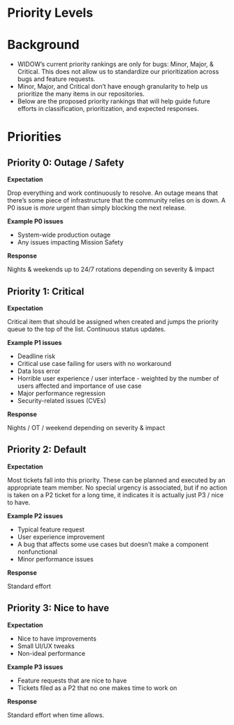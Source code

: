 # Priority Levels

# Background

- WIDOW’s current priority rankings are only for bugs: Minor, Major, & Critical. This does not allow us to standardize our prioritization across bugs and feature requests.
- Minor, Major, and Critical don’t have enough granularity to help us prioritize the many items in our repositories.
- Below are the proposed priority rankings that will help guide future efforts in classification, prioritization, and expected responses.

# Priorities

## Priority 0: Outage / Safety

**Expectation**

Drop everything and work continuously to resolve. An outage means that there’s some piece of infrastructure that the community relies on is down. A P0 issue is _more_ urgent than simply blocking the next release.

**Example P0 issues**

- System-wide production outage
- Any issues impacting Mission Safety

**Response**

Nights & weekends up to 24/7 rotations depending on severity & impact

## Priority 1: Critical

**Expectation**

Critical item that should be assigned when created and jumps the priority queue to the top of the list. Continuous status updates.

**Example P1 issues**

- Deadline risk
- Critical use case failing for users with no workaround
- Data loss error
- Horrible user experience / user interface - weighted by the number of users affected and importance of use case
- Major performance regression
- Security-related issues (CVEs)

**Response**

Nights / OT / weekend depending on severity & impact

## Priority 2: Default

**Expectation**

Most tickets fall into this priority. These can be planned and executed by an appropriate team member. No special urgency is associated, but if no action is taken on a P2 ticket for a long time, it indicates it is actually just P3 / nice to have.

**Example P2 issues**

- Typical feature request
- User experience improvement
- A bug that affects some use cases but doesn’t make a component nonfunctional
- Minor performance issues

**Response**

Standard effort

## Priority 3: Nice to have

**Expectation**

- Nice to have improvements
- Small UI/UX tweaks
- Non-ideal performance

**Example P3 issues**

- Feature requests that are nice to have
- Tickets filed as a P2 that no one makes time to work on

**Response**

Standard effort when time allows.
